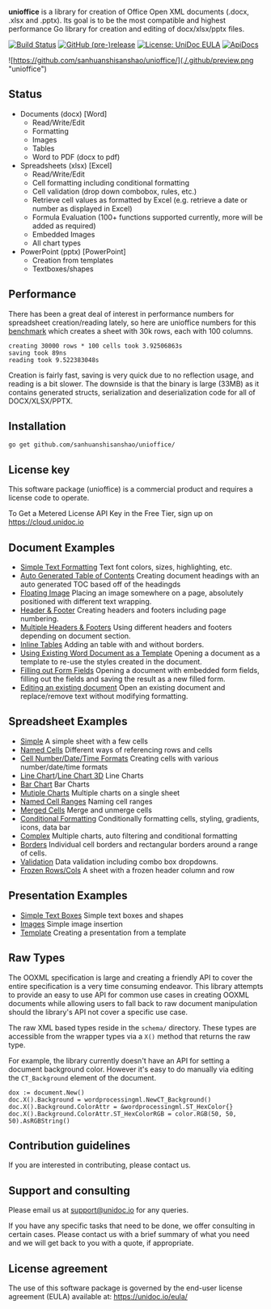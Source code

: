 **unioffice** is a library for creation of Office Open XML documents (.docx, .xlsx
and .pptx).  Its goal is to be the most compatible and highest performance Go
library for creation and editing of docx/xlsx/pptx files.

[![Build Status](https://travis-ci.org/unidoc/unioffice.svg?branch=master)](https://travis-ci.org/unidoc/unioffice)
[![GitHub (pre-)release](https://img.shields.io/github/release/unidoc/unioffice/all.svg)](https://github.com/sanhuanshisanshao/unioffice/releases)
[![License: UniDoc EULA](https://img.shields.io/badge/license-UniDoc%20EULA-blue)](https://unidoc.io/eula/)
[![ApiDocs](https://img.shields.io/badge/godoc-reference-blue.svg)](https://apidocs.unidoc.io/unioffice/latest/)


![https://github.com/sanhuanshisanshao/unioffice/](./.github/preview.png "unioffice")

## Status ##

- Documents (docx) [Word]
	- Read/Write/Edit
	- Formatting
	- Images
	- Tables
	- Word to PDF (docx to pdf)
- Spreadsheets (xlsx) [Excel]
 	- Read/Write/Edit
 	- Cell formatting including conditional formatting
	- Cell validation (drop down combobox, rules, etc.)
    - Retrieve cell values as formatted by Excel (e.g. retrieve a date or number as displayed in Excel)
 	- Formula Evaluation (100+ functions supported currently, more will be added as required)
 	- Embedded Images
 	- All chart types
- PowerPoint (pptx) [PowerPoint]
	- Creation from templates
	- Textboxes/shapes


## Performance ##

There has been a great deal of interest in performance numbers for spreadsheet
creation/reading lately, so here are unioffice numbers for this
[benchmark](https://github.com/sanhuanshisanshao/unioffice-examples/tree/master/spreadsheet/lots-of-rows)
which creates a sheet with 30k rows, each with 100 columns.

    creating 30000 rows * 100 cells took 3.92506863s
    saving took 89ns
    reading took 9.522383048s

Creation is fairly fast, saving is very quick due to no reflection usage, and
reading is a bit slower. The downside is that the binary is large (33MB) as it
contains generated structs, serialization and deserialization code for all of
DOCX/XLSX/PPTX.

## Installation ##
    
    go get github.com/sanhuanshisanshao/unioffice/

## License key
This software package (unioffice) is a commercial product and requires a license code to operate.

To Get a Metered License API Key in the Free Tier, sign up on https://cloud.unidoc.io

## Document Examples ##

- [Simple Text Formatting](https://github.com/sanhuanshisanshao/unioffice-examples/tree/master/document/simple) Text font colors, sizes, highlighting, etc.
- [Auto Generated Table of Contents](https://github.com/sanhuanshisanshao/unioffice-examples/tree/master/document/toc) Creating document headings with an auto generated TOC based off of the headingds
- [Floating Image](https://github.com/sanhuanshisanshao/unioffice-examples/tree/master/document/image) Placing an image somewhere on a page, absolutely positioned with different text wrapping.
- [Header & Footer](https://github.com/sanhuanshisanshao/unioffice-examples/tree/master/document/header-footer) Creating headers and footers including page numbering.
- [Multiple Headers & Footers](https://github.com/sanhuanshisanshao/unioffice-examples/tree/master/document/header-footer-multiple) Using different headers and footers depending on document section.
- [Inline Tables](https://github.com/sanhuanshisanshao/unioffice-examples/tree/master/document/tables) Adding an table with and without borders.
- [Using Existing Word Document as a Template](https://github.com/sanhuanshisanshao/unioffice-examples/tree/master/document/use-template) Opening a document as a template to re-use the styles created in the document.
- [Filling out Form Fields](https://github.com/sanhuanshisanshao/unioffice-examples/tree/master/document/fill-out-form) Opening a document with embedded form fields, filling out the fields and saving the result as  a new filled form.
- [Editing an existing document](https://github.com/sanhuanshisanshao/unioffice-examples/tree/master/document/edit-document) Open an existing document and replace/remove text without modifying formatting.

## Spreadsheet Examples ##
- [Simple](https://github.com/sanhuanshisanshao/unioffice-examples/tree/master/spreadsheet/simple) A simple sheet with a few cells
- [Named Cells](https://github.com/sanhuanshisanshao/unioffice-examples/tree/master/spreadsheet/named-cells) Different ways of referencing rows and cells
- [Cell Number/Date/Time Formats](https://github.com/sanhuanshisanshao/unioffice-examples/tree/master/spreadsheet/number-date-time-formats) Creating cells with various number/date/time formats
- [Line Chart](https://github.com/sanhuanshisanshao/unioffice-examples/tree/master/spreadsheet/line-chart)/[Line Chart 3D](https://github.com/sanhuanshisanshao/unioffice-examples/tree/master/spreadsheet/line-chart-3d) Line Charts
- [Bar Chart](https://github.com/sanhuanshisanshao/unioffice-examples/tree/master/spreadsheet/bar-chart) Bar Charts
- [Mutiple Charts](https://github.com/sanhuanshisanshao/unioffice-examples/tree/master/spreadsheet/multiple-charts) Multiple charts on a single sheet
- [Named Cell Ranges](https://github.com/sanhuanshisanshao/unioffice-examples/tree/master/spreadsheet/named-ranges) Naming cell ranges
- [Merged Cells](https://github.com/sanhuanshisanshao/unioffice-examples/tree/master/spreadsheet/merged) Merge and unmerge cells
- [Conditional Formatting](https://github.com/sanhuanshisanshao/unioffice-examples/tree/master/spreadsheet/conditional-formatting) Conditionally formatting cells, styling, gradients, icons, data bar
- [Complex](https://github.com/sanhuanshisanshao/unioffice-examples/tree/master/spreadsheet/complex) Multiple charts, auto filtering and conditional formatting
- [Borders](https://github.com/sanhuanshisanshao/unioffice-examples/tree/master/spreadsheet/borders) Individual cell borders and rectangular borders around a range of cells.
- [Validation](https://github.com/sanhuanshisanshao/unioffice-examples/tree/master/spreadsheet/validation) Data validation including combo box dropdowns.
- [Frozen Rows/Cols](https://github.com/sanhuanshisanshao/unioffice-examples/tree/master/spreadsheet/freeze-rows-cols) A sheet with a frozen header column and row

## Presentation Examples ##

- [Simple Text Boxes](https://github.com/sanhuanshisanshao/unioffice-examples/tree/master/presentation/simple) Simple text boxes and shapes
- [Images](https://github.com/sanhuanshisanshao/unioffice-examples/tree/master/presentation/image) Simple image insertion
- [Template](https://github.com/sanhuanshisanshao/unioffice-examples/tree/master/presentation/use-template/simple) Creating a presentation from a template

## Raw Types ##

The OOXML specification is large and creating a friendly API to cover the entire
specification is a very time consuming endeavor.  This library attempts to
provide an easy to use API for common use cases in creating OOXML documents
while allowing users to fall back to raw document manipulation should the
library's API not cover a specific use case.

The raw XML based types reside in the ```schema/``` directory. These types are
accessible from the wrapper types via a ```X()``` method that returns the raw
type. 

For example, the library currently doesn't have an API for setting a document
background color. However it's easy to do manually via editing the
```CT_Background``` element of the document.

    dox := document.New()
    doc.X().Background = wordprocessingml.NewCT_Background()
	doc.X().Background.ColorAttr = &wordprocessingml.ST_HexColor{}
	doc.X().Background.ColorAttr.ST_HexColorRGB = color.RGB(50, 50, 50).AsRGBString()

## Contribution guidelines ###

If you are interested in contributing, please contact us.

## Support and consulting ##

Please email us at support@unidoc.io for any queries.

If you have any specific tasks that need to be done, we offer consulting in certain cases.
Please contact us with a brief summary of what you need and we will get back to you with a quote, if appropriate.

## License agreement ##

The use of this software package is governed by the end-user license agreement 
(EULA) available at: https://unidoc.io/eula/

